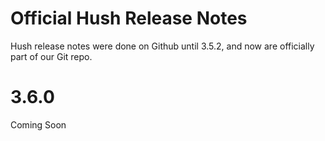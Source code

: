 # Official Hush Release Notes

Hush release notes were done on Github until 3.5.2, 
and now are officially part of our Git repo.

# 3.6.0

Coming Soon
